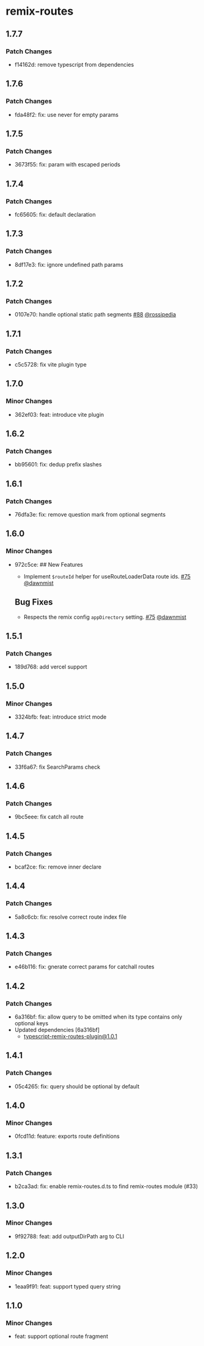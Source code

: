 # remix-routes

## 1.7.7

### Patch Changes

- f14162d: remove typescript from dependencies

## 1.7.6

### Patch Changes

- fda48f2: fix: use never for empty params

## 1.7.5

### Patch Changes

- 3673f55: fix: param with escaped periods

## 1.7.4

### Patch Changes

- fc65605: fix: default declaration

## 1.7.3

### Patch Changes

- 8df17e3: fix: ignore undefined path params

## 1.7.2

### Patch Changes

- 0107e70: handle optional static path segments [#88](https://github.com/yesmeck/remix-routes/pull/88) [@rossipedia](https://github.com/rossipedia)

## 1.7.1

### Patch Changes

- c5c5728: fix vite plugin type

## 1.7.0

### Minor Changes

- 362ef03: feat: introduce vite plugin

## 1.6.2

### Patch Changes

- bb95601: fix: dedup prefix slashes

## 1.6.1

### Patch Changes

- 76dfa3e: fix: remove question mark from optional segments

## 1.6.0

### Minor Changes

- 972c5ce: ## New Features

  - Implement `$routeId` helper for useRouteLoaderData route ids. [#75](https://github.com/yesmeck/remix-routes/pull/75) [@dawnmist](https://github.com/dawnmist)

  ## Bug Fixes

  - Respects the remix config `appDirectory` setting. [#75](https://github.com/yesmeck/remix-routes/pull/75) [@dawnmist](https://github.com/dawnmist)

## 1.5.1

### Patch Changes

- 189d768: add vercel support

## 1.5.0

### Minor Changes

- 3324bfb: feat: introduce strict mode

## 1.4.7

### Patch Changes

- 33f6a67: fix SearchParams check

## 1.4.6

### Patch Changes

- 9bc5eee: fix catch all route

## 1.4.5

### Patch Changes

- bcaf2ce: fix: remove inner declare

## 1.4.4

### Patch Changes

- 5a8c6cb: fix: resolve correct route index file

## 1.4.3

### Patch Changes

- e46b116: fix: gnerate correct params for catchall routes

## 1.4.2

### Patch Changes

- 6a316bf: fix: allow query to be omitted when its type contains only optional keys
- Updated dependencies [6a316bf]
  - typescript-remix-routes-plugin@1.0.1

## 1.4.1

### Patch Changes

- 05c4265: fix: query should be optional by default

## 1.4.0

### Minor Changes

- 0fcd11d: feature: exports route definitions

## 1.3.1

### Patch Changes

- b2ca3ad: fix: enable remix-routes.d.ts to find remix-routes module (#33)

## 1.3.0

### Minor Changes

- 9f92788: feat: add outputDirPath arg to CLI

## 1.2.0

### Minor Changes

- 1eaa9f91: feat: support typed query string

## 1.1.0

### Minor Changes

- feat: support optional route fragment
